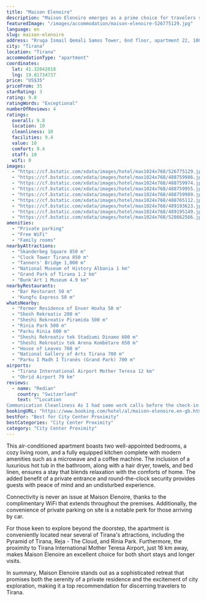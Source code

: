 ```yaml
---
title: "Maison Elenoire"
description: "Maison Elenoire emerges as a prime choice for travelers seeking comfort and convenience in the heart of Tirana."
featuredImage: "/images/accommodation/maison-elenoire-526775129.jpg"
language: en
slug: maison-elenoire
address: "Rruga Ismail Qemali Samos Tower, 6nd floor, apartment 22, 1000 Tirana, Albania"
city: "Tirana"
location: "Tirana"
accommodationType: "apartment"
coordinates:
  lat: 41.32042018
  lng: 19.81734737
price: "US$35"
priceFrom: 35
starRating: 3
rating: 9.8
ratingWords: "Exceptional"
numberOfReviews: 4
ratings:
  overall: 9.8
  location: 10
  cleanliness: 10
  facilities: 9.4
  value: 10
  comfort: 9.4
  staff: 10
  wifi: 0
images:
  - "https://cf.bstatic.com/xdata/images/hotel/max1024x768/526775129.jpg?k=e91cf02d83fbfa66fc6231c2ac9a9c5e96aee080fc4d1dabeb29ea1ced470b11&o=&hp=1"
  - "https://cf.bstatic.com/xdata/images/hotel/max1024x768/488759986.jpg?k=a835c240583a39b676a96ef9ae6de2132c10545d254cd4091b39776626400ac8&o=&hp=1"
  - "https://cf.bstatic.com/xdata/images/hotel/max1024x768/488759974.jpg?k=4ed2277c3610e11ee98778235f58cba00d054f049ead5755f89b93d9dbc0b5c4&o=&hp=1"
  - "https://cf.bstatic.com/xdata/images/hotel/max1024x768/488759955.jpg?k=a80d41f2a172d845344c0345de4254a2e5b9ca40750b2f703ccde42e47e9ba51&o=&hp=1"
  - "https://cf.bstatic.com/xdata/images/hotel/max1024x768/488759989.jpg?k=430992af7efcfe6ed75d6f9a4e47f152c5fb07fac75c3717708ab5f5916846d2&o=&hp=1"
  - "https://cf.bstatic.com/xdata/images/hotel/max1024x768/488765112.jpg?k=be26210b106e7d16c994c142347dac081c46db5c08d8455666cd555dc19a8da9&o=&hp=1"
  - "https://cf.bstatic.com/xdata/images/hotel/max1024x768/489193623.jpg?k=44b0bc05d52b9631a7b0a98ae44cb5eaf0c4f3b0351381a8f6dc2a8b25c665d8&o=&hp=1"
  - "https://cf.bstatic.com/xdata/images/hotel/max1024x768/489195149.jpg?k=86c41d54bd079f5939cc6fc6d1d969d367f7869ab0e361be29039943d18475eb&o=&hp=1"
  - "https://cf.bstatic.com/xdata/images/hotel/max1024x768/528662566.jpg?k=59df23db4abcac2f353f35b3a8d6f97d566c72899d7993818fbafee9ba9a06b9&o=&hp=1"
amenities:
  - "Private parking"
  - "Free WiFi"
  - "Family rooms"
nearbyAttractions:
  - "Skanderbeg Square 850 m"
  - "Clock Tower Tirana 850 m"
  - "Tanners' Bridge 1,000 m"
  - "National Museum of History Albania 1 km"
  - "Grand Park of Tirana 1.2 km"
  - "Bunk'Art 1 Museum 4.9 km"
nearbyRestaurants:
  - "Bar Restorant 50 m"
  - "Kungfu Express 50 m"
whatsNearby:
  - "Former Residence of Enver Hoxha 50 m"
  - "Shesh Rekreativ 200 m"
  - "Sheshi Rekreativ Piramida 500 m"
  - "Rinia Park 500 m"
  - "Parku Rinia 600 m"
  - "Sheshi Rekreativ tek Stadiumi Dinamo 600 m"
  - "Sheshi Rekreativ tek Arena Kombëtare 650 m"
  - "House of Leaves 700 m"
  - "National Gallery of Arts Tirana 700 m"
  - "Parku I Madh I Tiranës (Grand Park) 700 m"
airports:
  - "Tirana International Airport Mother Teresa 12 km"
  - "Ohrid Airport 79 km"
reviews:
  - name: "Redian"
    country: "Switzerland"
    text: "“Location
Communication Cleanliness As I had some work calls before the check-in the host provided me the keys of the apartment before the scheduled check in.”"
bookingURL: "https://www.booking.com/hotel/al/maison-elenoire.en-gb.html?aid=8035640"
bestFor: "Best for City Center Proximity"
bestCategories: "City Center Proximity"
category: "City Center Proximity"
---
```


This air-conditioned apartment boasts two well-appointed bedrooms, a cozy living room, and a fully equipped kitchen complete with modern amenities such as a microwave and a coffee machine. The inclusion of a luxurious hot tub in the bathroom, along with a hair dryer, towels, and bed linen, ensures a stay that blends relaxation with the comforts of home. The added benefit of a private entrance and round-the-clock security provides guests with peace of mind and an undisturbed experience.

Connectivity is never an issue at Maison Elenoire, thanks to the complimentary WiFi that extends throughout the premises. Additionally, the convenience of private parking on site is a notable perk for those arriving by car.

For those keen to explore beyond the doorstep, the apartment is conveniently located near several of Tirana's attractions, including the Pyramid of Tirana, Reja - The Cloud, and Rinia Park. Furthermore, the proximity to Tirana International Mother Teresa Airport, just 16 km away, makes Maison Elenoire an excellent choice for both short stays and longer visits.

In summary, Maison Elenoire stands out as a sophisticated retreat that promises both the serenity of a private residence and the excitement of city exploration, making it a top recommendation for discerning travelers to Tirana.